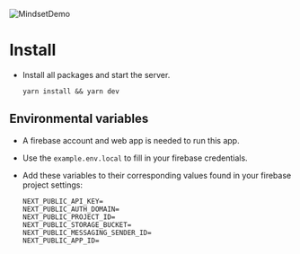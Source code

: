 ![MindsetDemo](https://user-images.githubusercontent.com/25947147/203896262-da530641-12df-4430-a4f1-444d5ee2f69b.gif)

# Install

- Install all packages and start the server.

      yarn install && yarn dev

## Environmental variables

- A firebase account and web app is needed to run this app.
- Use the `example.env.local` to fill in your firebase credentials.
- Add these variables to their corresponding values found in your firebase project settings:

      NEXT_PUBLIC_API_KEY=
      NEXT_PUBLIC_AUTH_DOMAIN=
      NEXT_PUBLIC_PROJECT_ID=
      NEXT_PUBLIC_STORAGE_BUCKET=
      NEXT_PUBLIC_MESSAGING_SENDER_ID=
      NEXT_PUBLIC_APP_ID=
